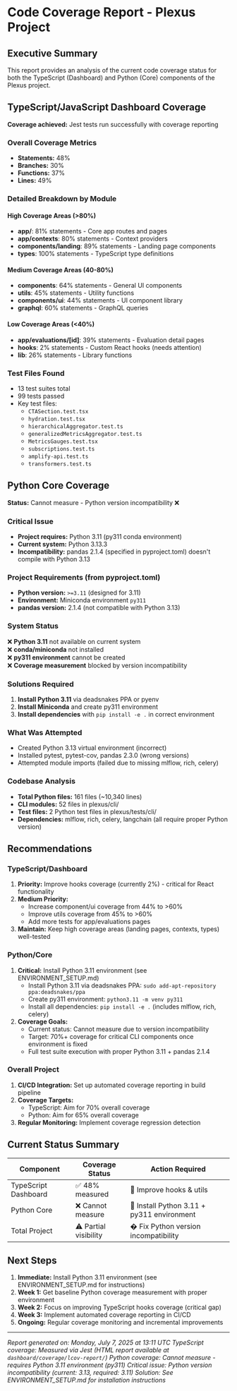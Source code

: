 # Code Coverage Report - Plexus Project

## Executive Summary

This report provides an analysis of the current code coverage status for both the TypeScript (Dashboard) and Python (Core) components of the Plexus project.

## TypeScript/JavaScript Dashboard Coverage

**Coverage achieved:** Jest tests run successfully with coverage reporting

### Overall Coverage Metrics
- **Statements:** 48%
- **Branches:** 30%  
- **Functions:** 37%
- **Lines:** 49%

### Detailed Breakdown by Module

#### High Coverage Areas (>80%)
- **app/**: 81% statements - Core app routes and pages
- **app/contexts**: 80% statements - Context providers
- **components/landing**: 89% statements - Landing page components
- **types**: 100% statements - TypeScript type definitions

#### Medium Coverage Areas (40-80%)
- **components**: 64% statements - General UI components
- **utils**: 45% statements - Utility functions
- **components/ui**: 44% statements - UI component library
- **graphql**: 60% statements - GraphQL queries

#### Low Coverage Areas (<40%)
- **app/evaluations/[id]**: 39% statements - Evaluation detail pages
- **hooks**: 2% statements - Custom React hooks (needs attention)
- **lib**: 26% statements - Library functions

### Test Files Found
- 13 test suites total
- 99 tests passed
- Key test files:
  - `CTASection.test.tsx`
  - `hydration.test.tsx` 
  - `hierarchicalAggregator.test.ts`
  - `generalizedMetricsAggregator.test.ts`
  - `MetricsGauges.test.tsx`
  - `subscriptions.test.ts`
  - `amplify-api.test.ts`
  - `transformers.test.ts`

## Python Core Coverage

**Status:** Cannot measure - Python version incompatibility ❌

### Critical Issue
- **Project requires:** Python 3.11 (py311 conda environment)
- **Current system:** Python 3.13.3
- **Incompatibility:** pandas 2.1.4 (specified in pyproject.toml) doesn't compile with Python 3.13

### Project Requirements (from pyproject.toml)
- **Python version:** `>=3.11` (designed for 3.11)
- **Environment:** Miniconda environment `py311`
- **pandas version:** 2.1.4 (not compatible with Python 3.13)

### System Status
❌ **Python 3.11** not available on current system  
❌ **conda/miniconda** not installed  
❌ **py311 environment** cannot be created  
❌ **Coverage measurement** blocked by version incompatibility  

### Solutions Required
1. **Install Python 3.11** via deadsnakes PPA or pyenv
2. **Install Miniconda** and create py311 environment
3. **Install dependencies** with `pip install -e .` in correct environment

### What Was Attempted
- Created Python 3.13 virtual environment (incorrect)
- Installed pytest, pytest-cov, pandas 2.3.0 (wrong versions)
- Attempted module imports (failed due to missing mlflow, rich, celery)

### Codebase Analysis
- **Total Python files:** 161 files (~10,340 lines)
- **CLI modules:** 52 files in plexus/cli/
- **Test files:** 2 Python test files in plexus/tests/cli/
- **Dependencies:** mlflow, rich, celery, langchain (all require proper Python version)

## Recommendations

### TypeScript/Dashboard
1. **Priority:** Improve hooks coverage (currently 2%) - critical for React functionality
2. **Medium Priority:** 
   - Increase component/ui coverage from 44% to >60%
   - Improve utils coverage from 45% to >60%
   - Add more tests for app/evaluations pages
3. **Maintain:** Keep high coverage areas (landing pages, contexts, types) well-tested

### Python/Core
1. **Critical:** Install Python 3.11 environment (see ENVIRONMENT_SETUP.md)
   - Install Python 3.11 via deadsnakes PPA: `sudo add-apt-repository ppa:deadsnakes/ppa`
   - Create py311 environment: `python3.11 -m venv py311`
   - Install all dependencies: `pip install -e .` (includes mlflow, rich, celery)
2. **Coverage Goals:**
   - Current status: Cannot measure due to version incompatibility
   - Target: 70%+ coverage for critical CLI components once environment is fixed
   - Full test suite execution with proper Python 3.11 + pandas 2.1.4

### Overall Project
1. **CI/CD Integration:** Set up automated coverage reporting in build pipeline
2. **Coverage Targets:** 
   - TypeScript: Aim for 70% overall coverage
   - Python: Aim for 65% overall coverage
3. **Regular Monitoring:** Implement coverage regression detection

## Current Status Summary

| Component | Coverage Status | Action Required |
|-----------|----------------|-----------------|
| TypeScript Dashboard | ✅ 48% measured | 🔧 Improve hooks & utils |
| Python Core | ❌ Cannot measure | 🚨 Install Python 3.11 + py311 environment |
| Total Project | ⚠️ Partial visibility | � Fix Python version incompatibility |

## Next Steps

1. **Immediate:** Install Python 3.11 environment (see ENVIRONMENT_SETUP.md for instructions)
2. **Week 1:** Get baseline Python coverage measurement with proper environment
3. **Week 2:** Focus on improving TypeScript hooks coverage (critical gap)
4. **Week 3:** Implement automated coverage reporting in CI/CD
5. **Ongoing:** Regular coverage monitoring and incremental improvements

---
*Report generated on: Monday, July 7, 2025 at 13:11 UTC*
*TypeScript coverage: Measured via Jest (HTML report available at `dashboard/coverage/lcov-report/`)*
*Python coverage: Cannot measure - requires Python 3.11 environment (py311)*
*Critical issue: Python version incompatibility (current: 3.13, required: 3.11)*
*Solution: See ENVIRONMENT_SETUP.md for installation instructions*